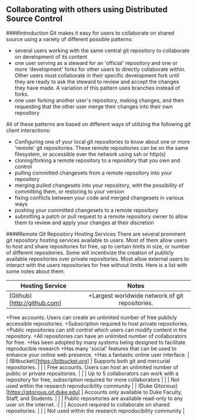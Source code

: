 Collaborating with others using Distributed Source Control
-

####Introduction
Git makes it easy for users to collaborate on shared source using a variety of different possible patterns:

+ several users working with the same central git repository to collaborate on development of its content
+ one user serving as a steward for an 'official' repository and one or more 'development' forks for other users to directly
collaborate within.  Other users must collaborate in their specific development fork until they are ready to ask the steward to
review and accept the changes they have made.  A variation of this pattern uses branches instead of forks.
+ one user forking another user's repository, making changes, and then requesting that the other user merge their changes
into their own repository

All of these patterns are based on different ways of utilizing the following git client interactions:

+ Configuring one of your local git repositories to know about one or more 'remote' git repositories.
These remote repositories can be on the same filesystem, or accessible over the network using ssh or http(s)
+ cloning/forking a remote repository to a repository that you own and control
+ pulling committed changesets from a remote repository into your repository
+ merging pulled changesets into your repository, with the possibility of committing them, or restoring to your version
+ fixing conflicts between your code and merged changesets in various ways
+ pushing your committed changesets to a remote repository
+ submitting a patch or pull request to a remote repository owner to allow them to review and apply your changes at their discretion

####Remote Git Repository Hosting Services
There are several prominent git repository hosting services available to users.  Most of them allow users to host and share repositories
for free, up to certain limits in size, or number of different repositories.  Some will incentivize the creation of publicly available repositories
over private repositories. Most allow external users to interact with the users repositories
for free without limits.  Here is a list with some notes about them:

| Hosting Service        | Notes           |
| ------------- |:-------------:|
| (Github)[http://github.com] |  +Largest worldwide network of git repositories.
+Free accounts.  Users can create an unlimited number of free publicly accessible repositories.
+Subscription required to host private repositories.
+Public repositories can still control which users can modify content in the repository.
+All repositories can have an unlimited number of collaborators for free.
+Has been adopted by many systems being designed to facilitate reproducible research
+Has many 'social' features that can be used to enhance your online web presence.
+Has a fantastic online user interface. |
| (Bitbucket)[https://bitbucket.org] | Supports both git and mercurial repositories. |
|   | Free accounts. Users can host an unlimited number of public or private repositories. |
|   | Up to 5 collaborators can work with a repository for free, subscription required for more collaborators |
|   | Not used within the research reproducibility community |
| (Duke Gitorious)[https://gitorious.oit.duke.edu] |  Accounts only available to Duke Faculty, Staff, and Students. |
|   | Public repositories are available read-only to any user on the internet. :|
|   | Account required to collaborate on shared repositories. |
|   | Not used within the research reproducibility community |

